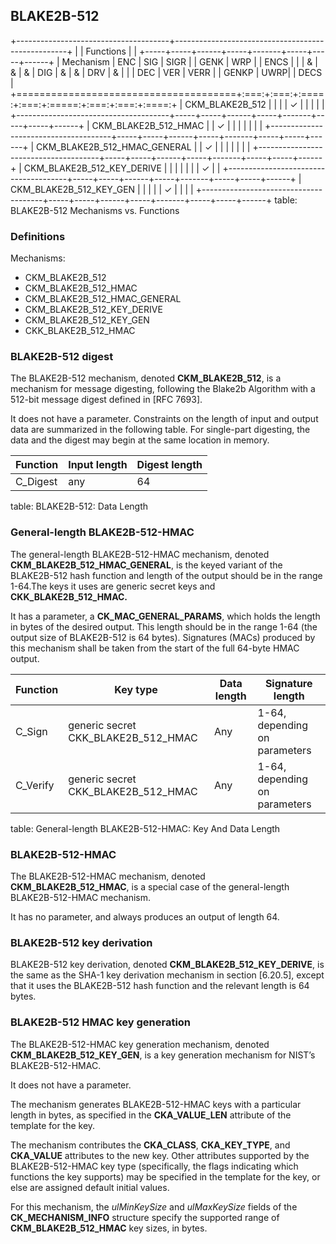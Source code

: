 ## BLAKE2B-512

+--------------------------------------+---------------------------------------------------+
|                                      | Functions                                         |
|                                      +-----+-----+------+-----+-------+-----+-----+------+
| Mechanism                            | ENC | SIG | SIGR |     | GENK  | WRP |     | ENCS |
|                                      |  &  |  &  |  &   | DIG |   &   |  &  | DRV |  &   |
|                                      | DEC | VER | VERR |     | GENKP | UWRP|     | DECS |
+======================================+:===:+:===:+:====:+:===:+:=====:+:===:+:===:+:====:+
| CKM_BLAKE2B_512                      |     |     |      |  ✓  |       |     |     |      |
+--------------------------------------+-----+-----+------+-----+-------+-----+-----+------+
| CKM_BLAKE2B_512_HMAC                 |     |  ✓  |      |     |       |     |     |      |
+--------------------------------------+-----+-----+------+-----+-------+-----+-----+------+
| CKM_BLAKE2B_512_HMAC_GENERAL         |     |  ✓  |      |     |       |     |     |      |
+--------------------------------------+-----+-----+------+-----+-------+-----+-----+------+
| CKM_BLAKE2B_512_KEY_DERIVE           |     |     |      |     |       |     |  ✓  |      |
+--------------------------------------+-----+-----+------+-----+-------+-----+-----+------+
| CKM_BLAKE2B_512_KEY_GEN              |     |     |      |     |   ✓   |     |     |      |
+--------------------------------------+-----+-----+------+-----+-------+-----+-----+------+
table: BLAKE2B-512 Mechanisms vs. Functions

### Definitions

Mechanisms:

- CKM_BLAKE2B_512
- CKM_BLAKE2B_512_HMAC
- CKM_BLAKE2B_512_HMAC_GENERAL
- CKM_BLAKE2B_512_KEY_DERIVE
- CKM_BLAKE2B_512_KEY_GEN
- CKK_BLAKE2B_512_HMAC

### BLAKE2B-512 digest

The BLAKE2B-512 mechanism, denoted **CKM_BLAKE2B_512**, is a mechanism for
message digesting, following the Blake2b Algorithm with a 512-bit message digest
defined in [RFC 7693].

It does not have a parameter.  Constraints on the length of input and output
data are summarized in the following table. For single-part digesting, the data
and the digest may begin at the same location in memory.

| Function | Input length | Digest length |
|----------|--------------|---------------|
| C_Digest | any          | 64            |
table: BLAKE2B-512: Data Length

### General-length BLAKE2B-512-HMAC

The general-length BLAKE2B-512-HMAC mechanism, denoted
**CKM_BLAKE2B_512_HMAC_GENERAL**, is the keyed variant of the BLAKE2B-512 hash
function and length of the output should be in the range 1-64.The keys it uses
are generic secret keys and **CKK_BLAKE2B_512_HMAC.** 

It has a parameter, a **CK_MAC_GENERAL_PARAMS**, which holds the length in bytes
of the desired output. This length should be in the range 1-64 (the output size
of BLAKE2B-512 is 64 bytes). Signatures (MACs) produced by this mechanism shall
be taken from the start of the full 64-byte HMAC output.

| Function | Key type       | Data length | Signature length              |
|----------|----------------|-------------|-------------------------------|
| C_Sign   | generic secret CKK_BLAKE2B_512_HMAC | Any | 1-64, depending on parameters |
| C_Verify | generic secret CKK_BLAKE2B_512_HMAC | Any | 1-64, depending on parameters |
table: General-length BLAKE2B-512-HMAC: Key And Data Length


### BLAKE2B-512-HMAC

The BLAKE2B-512-HMAC mechanism, denoted **CKM_BLAKE2B_512_HMAC**, is a special
case of the general-length BLAKE2B-512-HMAC mechanism.

It has no parameter, and always produces an output of length 64.

### BLAKE2B-512 key derivation

BLAKE2B-512 key derivation, denoted **CKM_BLAKE2B_512_KEY_DERIVE**, is the same
as the SHA-1 key derivation mechanism in section [6.20.5], except that it uses
the BLAKE2B-512 hash function and the relevant length is 64 bytes. 

### BLAKE2B-512 HMAC key generation

The BLAKE2B-512-HMAC key generation mechanism, denoted
**CKM_BLAKE2B_512_KEY_GEN**, is a key generation mechanism for NIST’s
BLAKE2B-512-HMAC.

It does not have a parameter.

The mechanism generates BLAKE2B-512-HMAC keys with a particular length in bytes,
as specified in the **CKA_VALUE_LEN** attribute of the template for the key.

The mechanism contributes the **CKA_CLASS**, **CKA_KEY_TYPE**, and **CKA_VALUE**
attributes to the new key. Other attributes supported by the BLAKE2B-512-HMAC
key type (specifically, the flags indicating which functions the key supports)
may be specified in the template for the key, or else are assigned default
initial values.

For this mechanism, the _ulMinKeySize_ and _ulMaxKeySize_ fields of the
**CK_MECHANISM_INFO** structure specify the supported range of
**CKM_BLAKE2B_512_HMAC** key sizes, in bytes.


